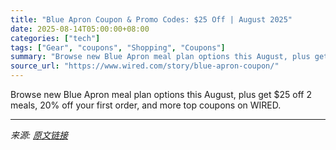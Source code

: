```yaml
---
title: "Blue Apron Coupon & Promo Codes: $25 Off | August 2025"
date: 2025-08-14T05:00:00+08:00
categories: ["tech"]
tags: ["Gear", "coupons", "Shopping", "Coupons"]
summary: "Browse new Blue Apron meal plan options this August, plus get $25 off 2 meals, 20% off your first order, and more top coupons on WIRED."
source_url: "https://www.wired.com/story/blue-apron-coupon/"
---
```


Browse new Blue Apron meal plan options this August, plus get $25 off 2 meals, 20% off your first order, and more top coupons on WIRED.

---

*来源: [原文链接](https://www.wired.com/story/blue-apron-coupon/)*
